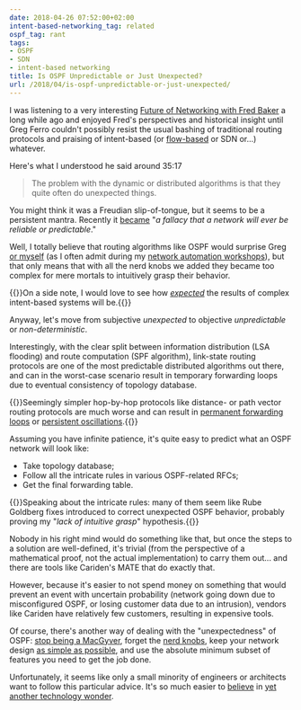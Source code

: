 ```yaml
---
date: 2018-04-26 07:52:00+02:00
intent-based-networking_tag: related
ospf_tag: rant
tags:
- OSPF
- SDN
- intent-based networking
title: Is OSPF Unpredictable or Just Unexpected?
url: /2018/04/is-ospf-unpredictable-or-just-unexpected/
---
```

I was listening to a very interesting [Future of Networking with Fred Baker](http://packetpushers.net/podcast/podcasts/show-354-future-networking-fred-baker/) a long while ago and enjoyed Fred's perspectives and historical insight until Greg Ferro couldn't possibly resist the usual bashing of traditional routing protocols and praising of intent-based (or [flow-based](/2015/11/packet-and-flow-based-forwarding/) or SDN or...) whatever.

Here's what I understood he said around 35:17
<!--more-->
> The problem with the dynamic or distributed algorithms is that they quite often do unexpected things.

You might think it was a Freudian slip-of-tongue, but it seems to be a persistent mantra. Recently it [became](http://etherealmind.com/networking-complex-hard/) "*a fallacy that a network will ever be reliable or predictable*."

Well, I totally believe that routing algorithms like OSPF would surprise Greg [or myself](/2017/01/ospf-forwarding-address-yet-another/) (as I often admit during my [network automation workshops](http://www.ipspace.net/Hands-On_Network_Automation)), but that only means that with all the nerd knobs we added they became too complex for mere mortals to intuitively grasp their behavior.

{{<note>}}On a side note, I would love to see how [*expected*](https://www.youtube.com/watch?v=ARJ8cAGm6JE) the results of complex intent-based systems will be.{{</note>}}

Anyway, let's move from subjective *unexpected* to objective *unpredictable* or *non-deterministic*.

Interestingly, with the clear split between information distribution (LSA flooding) and route computation (SPF algorithm), link-state routing protocols are one of the most predictable distributed algorithms out there, and can in the worst-case scenario result in temporary forwarding loops due to eventual consistency of topology database.

{{<note warn>}}Seemingly simpler hop-by-hop protocols like distance- or path vector routing protocols are much worse and can result in [permanent forwarding loops](/2013/10/can-bgp-route-reflectors-really/) or [persistent oscillations](https://rule11.tech/bgp-persistent-oscillation/).{{</note>}}

Assuming you have infinite patience, it's quite easy to predict what an OSPF network will look like:

-   Take topology database;
-   Follow all the intricate rules in various OSPF-related RFCs;
-   Get the final forwarding table.

{{<note>}}Speaking about the intricate rules: many of them seem like Rube Goldberg fixes introduced to correct unexpected OSPF behavior, probably proving my "*lack of intuitive grasp*" hypothesis.{{</note>}}

Nobody in his right mind would do something like that, but once the steps to a solution are well-defined, it's trivial (from the perspective of a mathematical proof, not the actual implementation) to carry them out... and there are tools like Cariden's MATE that do exactly that.

However, because it's easier to not spend money on something that would prevent an event with uncertain probability (network going down due to misconfigured OSPF, or losing customer data due to an intrusion), vendors like Cariden have relatively few customers, resulting in expensive tools.

Of course, there's another way of dealing with the "unexpectedness" of OSPF: [stop being a MacGyver](/2013/08/temper-your-macgyver-streak/), forget the [nerd knobs](/2015/08/musing-on-nerd-knobs/), keep your network design [as simple as possible](/2011/05/complexity-belongs-to-network-edge/), and use the absolute minimum subset of features you need to get the job done.

Unfortunately, it seems like only a small minority of engineers or architects want to follow this particular advice. It's so much easier to [believe](/2016/01/the-sad-state-of-enterprise-networking/) in [yet another technology wonder](/2017/09/intent-based-hype/).
